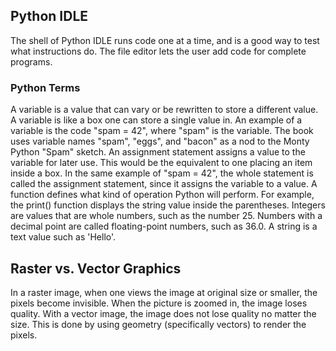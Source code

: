 ## Python IDLE
The shell of Python IDLE runs code one at a time, and is a good way to test what instructions do. The file editor lets the user add code for complete programs.
### Python Terms
A variable is a value that can vary or be rewritten to store a different value. A variable is like a box one can store a single value in. An example of a variable is the code "spam = 42", where "spam" is the variable. The book uses variable names "spam", "eggs", and "bacon" as a nod to the Monty Python "Spam" sketch. An assignment statement assigns a value to the variable for later use. This would be the equivalent to one placing an item inside a box. In the same example of "spam = 42", the whole statement is called the assignment statement, since it assigns the variable to a value. A function defines what kind of operation Python will perform. For example, the print() function displays the string value inside the parentheses. Integers are values that are whole numbers, such as the number 25. Numbers with a decimal point are called floating-point numbers, such as 36.0. A string is a text value such as 'Hello'.
## Raster vs. Vector Graphics
In a raster image, when one views the image at original size or smaller, the pixels become invisible. When the picture is zoomed in, the image loses quality. With a vector image, the image does not lose quality no matter the size. This is done by using geometry (specifically vectors) to render the pixels.

